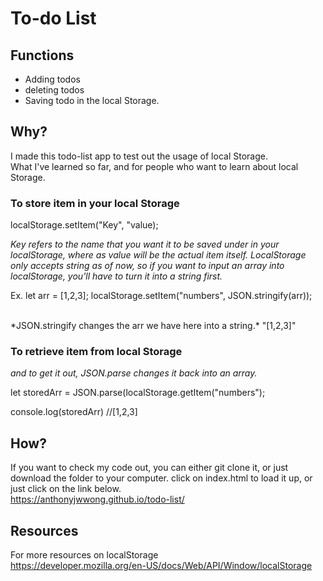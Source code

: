# To-do List

## Functions
* Adding todos
* deleting todos
* Saving todo in the local Storage.

## Why?

I made this todo-list app to test out the usage of local Storage.<br>
What I've learned so far, and for people who want to learn about local Storage.

### To store item in your local Storage

localStorage.setItem("Key", "value);

*Key refers to the name that you want it to be saved under in your localStorage, where as value will be the actual item itself.*
*LocalStorage only accepts string as of now, so if you want to input an array into localStorage, you'll have to turn it into a string first.*

Ex. 
let arr = [1,2,3];
localStorage.setItem("numbers", JSON.stringify(arr));


<br>
*JSON.stringify changes the arr we have here into a string.* 
"[1,2,3]"

### To retrieve item from local Storage

*and to get it out, JSON.parse changes it back into an array.*

let storedArr = JSON.parse(localStorage.getItem("numbers");

console.log(storedArr) //[1,2,3]

## How?
If you want to check my code out, you can either git clone it, or just download the folder to your computer.
click on index.html to load it up, or just click on the link below.
<br>
https://anthonyjwwong.github.io/todo-list/

## Resources 
For more resources on localStorage <br>
https://developer.mozilla.org/en-US/docs/Web/API/Window/localStorage
